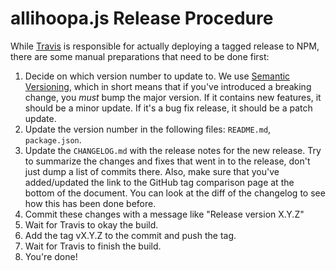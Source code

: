 allihoopa.js Release Procedure
==============================

While [Travis] is responsible for actually deploying a tagged release to NPM,
there are some manual preparations that need to be done first:

1. Decide on which version number to update to. We use [Semantic Versioning],
   which in short means that if you've introduced a breaking change, you *must*
   bump the major version. If it contains new features, it should be a minor
   update. If it's a bug fix release, it should be a patch update.
2. Update the version number in the following files: `README.md`,
   `package.json`.
3. Update the `CHANGELOG.md` with the release notes for the new release. Try to
   summarize the changes and fixes that went in to the release, don't just dump
   a list of commits there. Also, make sure that you've added/updated the link
   to the GitHub tag comparison page at the bottom of the document. You can look
   at the diff of the changelog to see how this has been done before.
4. Commit these changes with a message like "Release version X.Y.Z"
5. Wait for Travis to okay the build.
6. Add the tag vX.Y.Z to the commit and push the tag.
7. Wait for Travis to finish the build.
8. You're done!


[Travis]: https://travis-ci.org/allihoopa/allihoopa.js
[Semantic Versioning]: http://semver.org
